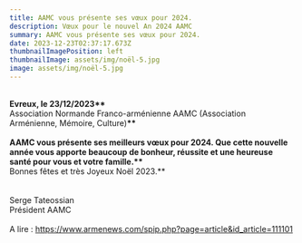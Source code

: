```yaml
---
title: AAMC vous présente ses vœux pour 2024.
description: Vœux pour le nouvel An 2024 AAMC
summary: AAMC vous présente ses vœux pour 2024.
date: 2023-12-23T02:37:17.673Z
thumbnailImagePosition: left
thumbnailImage: assets/img/noël-5.jpg
image: assets/img/noël-5.jpg
---
```

\
**Evreux, le 23/12/2023\*\***\
Association Normande Franco-arménienne AAMC (Association Arménienne, Mémoire, Culture)**\*\***\
**\
AAMC vous présente ses meilleurs vœux pour 2024. Que cette nouvelle année vous apporte beaucoup de bonheur, réussite et une heureuse santé pour vous et votre famille.\*\***\
Bonnes fêtes et très Joyeux Noël 2023.\*\*\
\
\
Serge Tateossian\
Président AAMC\
\
A﻿ lire :  https://www.armenews.com/spip.php?page=article&id_article=111101